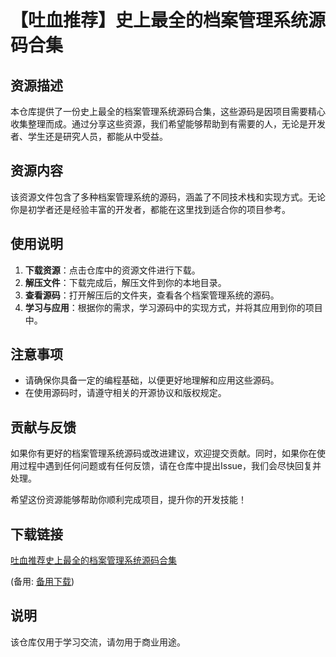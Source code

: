 # 【吐血推荐】史上最全的档案管理系统源码合集

## 资源描述

本仓库提供了一份史上最全的档案管理系统源码合集，这些源码是因项目需要精心收集整理而成。通过分享这些资源，我们希望能够帮助到有需要的人，无论是开发者、学生还是研究人员，都能从中受益。

## 资源内容

该资源文件包含了多种档案管理系统的源码，涵盖了不同技术栈和实现方式。无论你是初学者还是经验丰富的开发者，都能在这里找到适合你的项目参考。

## 使用说明

1. **下载资源**：点击仓库中的资源文件进行下载。
2. **解压文件**：下载完成后，解压文件到你的本地目录。
3. **查看源码**：打开解压后的文件夹，查看各个档案管理系统的源码。
4. **学习与应用**：根据你的需求，学习源码中的实现方式，并将其应用到你的项目中。

## 注意事项

- 请确保你具备一定的编程基础，以便更好地理解和应用这些源码。
- 在使用源码时，请遵守相关的开源协议和版权规定。

## 贡献与反馈

如果你有更好的档案管理系统源码或改进建议，欢迎提交贡献。同时，如果你在使用过程中遇到任何问题或有任何反馈，请在仓库中提出Issue，我们会尽快回复并处理。

希望这份资源能够帮助你顺利完成项目，提升你的开发技能！

## 下载链接
[吐血推荐史上最全的档案管理系统源码合集](https://pan.quark.cn/s/30d2c0f85bad) 

(备用: [备用下载](https://pan.baidu.com/s/1lx-zDSMkSfYnBHS5SpfqVQ?pwd=1234))

## 说明

该仓库仅用于学习交流，请勿用于商业用途。
